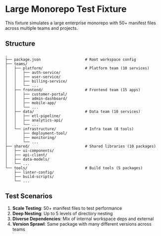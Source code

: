 # Large Monorepo Test Fixture

This fixture simulates a large enterprise monorepo with 50+ manifest files across multiple teams and projects.

## Structure

```
.
├── package.json                    # Root workspace config
├── teams/
│   ├── platform/                   # Platform team (10 services)
│   │   ├── auth-service/
│   │   ├── user-service/
│   │   ├── billing-service/
│   │   └── ...
│   ├── frontend/                   # Frontend team (15 apps)
│   │   ├── customer-portal/
│   │   ├── admin-dashboard/
│   │   ├── mobile-app/
│   │   └── ...
│   ├── data/                       # Data team (10 services)
│   │   ├── etl-pipeline/
│   │   ├── analytics-api/
│   │   └── ...
│   └── infrastructure/             # Infra team (8 tools)
│       ├── deployment-tool/
│       ├── monitoring/
│       └── ...
├── shared/                         # Shared libraries (10 packages)
│   ├── ui-components/
│   ├── api-client/
│   ├── data-models/
│   └── ...
└── tools/                          # Build tools (5 packages)
    ├── linter-config/
    ├── build-scripts/
    └── ...
```

## Test Scenarios

1. **Scale Testing**: 50+ manifest files to test performance
2. **Deep Nesting**: Up to 5 levels of directory nesting
3. **Diverse Dependencies**: Mix of internal workspace deps and external
4. **Version Sprawl**: Same package with many different versions across teams